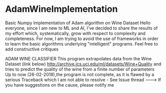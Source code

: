 # AdamWineImplementation
Basic Numpy Implementation of Adam algorithm on Wine Dataset
Hello everyone, 
since I am new to ML and AI, I've decided to share the results of my effort which, systematically,
grow with respect to complexity and completeness. For now, I am trying to avoid the use of frameworks in order to 
learn the basic algorithms underlying "intelligent" programs. Feel free to add constructive critiques

ADAM WINE CLASSIFIER
This program extrapolates data from the Wine Dataset (link below)
http://archive.ics.uci.edu/ml/datasets/Wine+Quality
and tries to predict the quality of the wine from a finite number of parameters
Up to now (26-02-2018),the program is not complete, as it is flawed by a serious Traceback
which I am not able to resolve  - See Issue thread
---> If you have suggestions on the cause, please notify me
